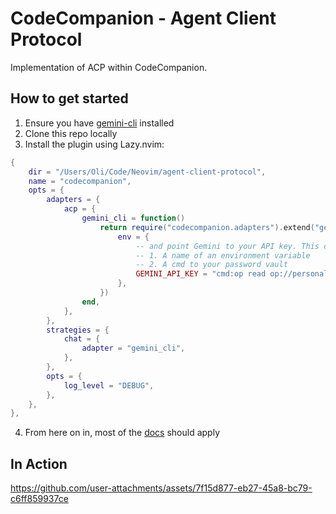 # CodeCompanion - Agent Client Protocol

Implementation of ACP within CodeCompanion.

## How to get started

1. Ensure you have [gemini-cli](https://github.com/google-gemini/gemini-cli) installed
2. Clone this repo locally
3. Install the plugin using Lazy.nvim:

```lua
{
    dir = "/Users/Oli/Code/Neovim/agent-client-protocol",
    name = "codecompanion",
    opts = {
        adapters = {
            acp = {
                gemini_cli = function()
                    return require("codecompanion.adapters").extend("gemini_cli", {
                        env = {
                            -- and point Gemini to your API key. This could be:
                            -- 1. A name of an environment variable
                            -- 2. A cmd to your password vault
                            GEMINI_API_KEY = "cmd:op read op://personal/Gemini_API/credential --no-newline",
                        },
                    })
                end,
            },
        },
        strategies = {
            chat = {
                adapter = "gemini_cli",
            },
        },
        opts = {
            log_level = "DEBUG",
        },
    },
},
```

4. From here on in, most of the [docs](https://codecompanion.olimorris.dev) should apply

## In Action

https://github.com/user-attachments/assets/7f15d877-eb27-45a8-bc79-c6ff859937ce
